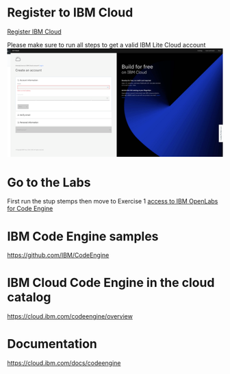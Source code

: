 
# Register to IBM Cloud 

[Register IBM Cloud](https://ibm.biz/Bdfxxf )

Please make sure to run all steps to get a valid IBM Lite Cloud account 
![](README_IMAGES/Register.png)

# Go to the Labs 
First run the stup stemps then move to Exercise 1 
[access to IBM OpenLabs for Code Engine]( https://developer.ibm.com/openlabs/fs2021-codeengine)

# IBM Code Engine samples 
https://github.com/IBM/CodeEngine

# IBM Cloud Code Engine in the cloud catalog 
https://cloud.ibm.com/codeengine/overview

# Documentation 
https://cloud.ibm.com/docs/codeengine


